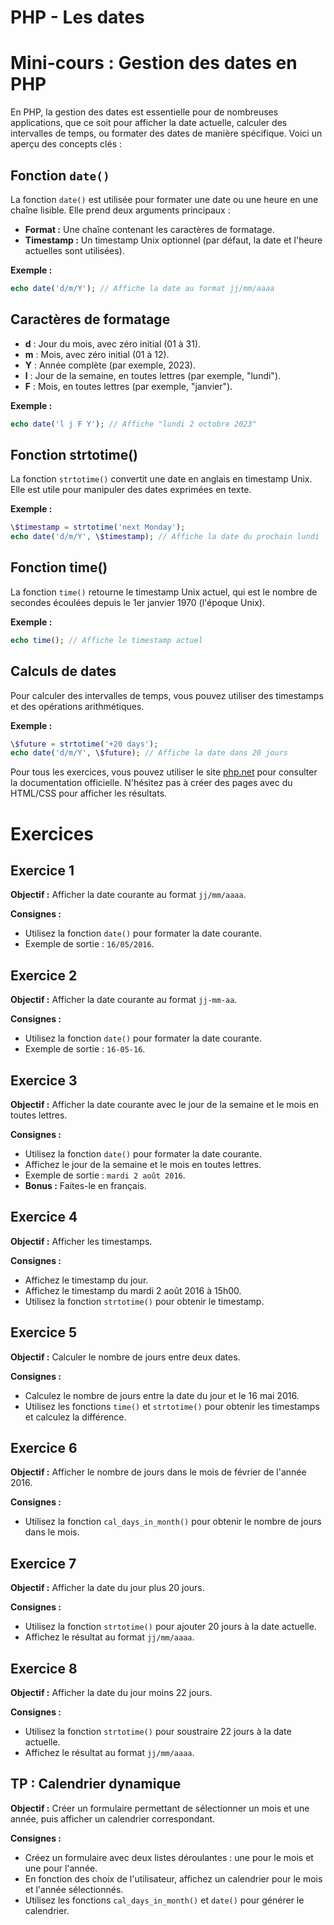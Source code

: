 # PHP - Les dates

# Mini-cours : Gestion des dates en PHP

En PHP, la gestion des dates est essentielle pour de nombreuses applications, que ce soit pour afficher la date actuelle, calculer des intervalles de temps, ou formater des dates de manière spécifique. Voici un aperçu des concepts clés :

## Fonction `date()`

La fonction `date()` est utilisée pour formater une date ou une heure en une chaîne lisible. Elle prend deux arguments principaux :
- **Format :** Une chaîne contenant les caractères de formatage.
- **Timestamp :** Un timestamp Unix optionnel (par défaut, la date et l'heure actuelles sont utilisées).

**Exemple :**
```php
echo date('d/m/Y'); // Affiche la date au format jj/mm/aaaa
```

## Caractères de formatage

 - **d** : Jour du mois, avec zéro initial (01 à 31).
 - **m** : Mois, avec zéro initial (01 à 12).
 - **Y** : Année complète (par exemple, 2023).
 - **l** : Jour de la semaine, en toutes lettres (par exemple, "lundi").
 - **F** : Mois, en toutes lettres (par exemple, "janvier").

**Exemple :**
```php
echo date('l j F Y'); // Affiche "lundi 2 octobre 2023"
```

## Fonction strtotime()

La fonction `strtotime()` convertit une date en anglais en timestamp Unix. Elle est utile pour manipuler des dates exprimées en texte.

**Exemple :**
```php
\$timestamp = strtotime('next Monday');
echo date('d/m/Y', \$timestamp); // Affiche la date du prochain lundi
```


## Fonction time()

La fonction `time()` retourne le timestamp Unix actuel, qui est le nombre de secondes écoulées depuis le 1er janvier 1970 (l'époque Unix).

**Exemple :**
```php
echo time(); // Affiche le timestamp actuel
```

## Calculs de dates

Pour calculer des intervalles de temps, vous pouvez utiliser des timestamps et des opérations arithmétiques.

**Exemple :**
```php
\$future = strtotime('+20 days');
echo date('d/m/Y', \$future); // Affiche la date dans 20 jours
```

Pour tous les exercices, vous pouvez utiliser le site [php.net](http://php.net) pour consulter la documentation officielle. N'hésitez pas à créer des pages avec du HTML/CSS pour afficher les résultats.

# Exercices 

## Exercice 1

**Objectif :** Afficher la date courante au format `jj/mm/aaaa`.

**Consignes :**
- Utilisez la fonction `date()` pour formater la date courante.
- Exemple de sortie : `16/05/2016`.

## Exercice 2

**Objectif :** Afficher la date courante au format `jj-mm-aa`.

**Consignes :**
- Utilisez la fonction `date()` pour formater la date courante.
- Exemple de sortie : `16-05-16`.

## Exercice 3

**Objectif :** Afficher la date courante avec le jour de la semaine et le mois en toutes lettres.

**Consignes :**
- Utilisez la fonction `date()` pour formater la date courante.
- Affichez le jour de la semaine et le mois en toutes lettres.
- Exemple de sortie : `mardi 2 août 2016`.
- **Bonus :** Faites-le en français.

## Exercice 4

**Objectif :** Afficher les timestamps.

**Consignes :**
- Affichez le timestamp du jour.
- Affichez le timestamp du mardi 2 août 2016 à 15h00.
- Utilisez la fonction `strtotime()` pour obtenir le timestamp.

## Exercice 5

**Objectif :** Calculer le nombre de jours entre deux dates.

**Consignes :**
- Calculez le nombre de jours entre la date du jour et le 16 mai 2016.
- Utilisez les fonctions `time()` et `strtotime()` pour obtenir les timestamps et calculez la différence.

## Exercice 6

**Objectif :** Afficher le nombre de jours dans le mois de février de l'année 2016.

**Consignes :**
- Utilisez la fonction `cal_days_in_month()` pour obtenir le nombre de jours dans le mois.

## Exercice 7

**Objectif :** Afficher la date du jour plus 20 jours.

**Consignes :**
- Utilisez la fonction `strtotime()` pour ajouter 20 jours à la date actuelle.
- Affichez le résultat au format `jj/mm/aaaa`.

## Exercice 8

**Objectif :** Afficher la date du jour moins 22 jours.

**Consignes :**
- Utilisez la fonction `strtotime()` pour soustraire 22 jours à la date actuelle.
- Affichez le résultat au format `jj/mm/aaaa`.

## TP : Calendrier dynamique

**Objectif :** Créer un formulaire permettant de sélectionner un mois et une année, puis afficher un calendrier correspondant.

**Consignes :**
- Créez un formulaire avec deux listes déroulantes : une pour le mois et une pour l'année.
- En fonction des choix de l'utilisateur, affichez un calendrier pour le mois et l'année sélectionnés.
- Utilisez les fonctions `cal_days_in_month()` et `date()` pour générer le calendrier.
